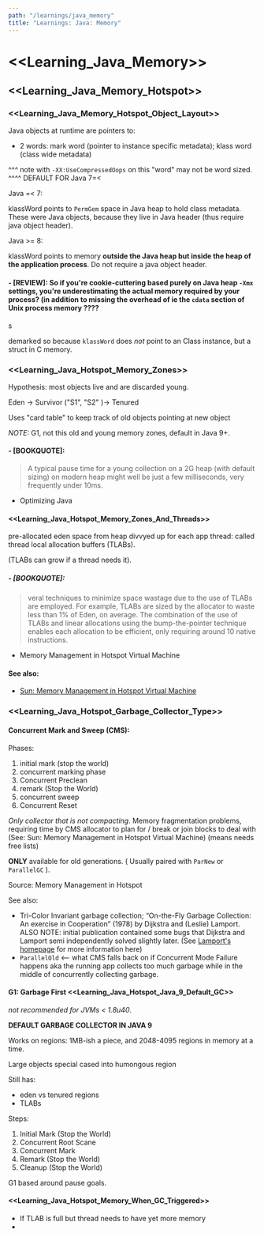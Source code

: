 ```yaml
---
path: "/learnings/java_memory"
title: "Learnings: Java: Memory"
---
```


# <<Learning_Java_Memory>>

## <<Learning_Java_Memory_Hotspot>>


### <<Learning_Java_Memory_Hotspot_Object_Layout>>

Java objects at runtime are pointers to:

  * 2 words: mark word (pointer to instance specific metadata); klass word (class wide metadata)

^^^ note with `-XX:UseCompressedOops` on this "word" may not be word sized.
^^^^ DEFAULT FOR Java 7=<

Java =< 7:

klassWord points to `PermGem` space in Java heap to hold class metadata. These were Java objects, because they live in Java header (thus require java object header).

Java >= 8:

klassWord points to memory **outside the Java heap but inside the heap of the application process**. Do not require a java object header.

#### - [REVIEW]: So if you're cookie-cuttering based purely on Java heap `-Xmx` settings, you're underestimating the actual memory required by your process? (in addition to missing the overhead of ie the `cdata` section of Unix process memory ????
s

demarked so because `klassWord` does _not_ point to an Class instance, but a struct in C memory.

### <<Learning_Java_Hotspot_Memory_Zones>>

Hypothesis: most objects live and are discarded young.

Eden -> Survivor ("S1", "S2" )-> Tenured

Uses "card table" to keep track of old objects pointing at new object

_NOTE:_ G1, not this old and young memory zones, default in Java 9+.


#### - [BOOKQUOTE]: 

> A typical pause time for a young collection on a 2G heap (with default sizing) on modern heap might well be just a few milliseconds, very frequently under 10ms.

- Optimizing Java


#### <<Learning_Java_Hotspot_Memory_Zones_And_Threads>>

pre-allocated eden space from heap divvyed up for each app thread: called thread local allocation buffers (TLABs).

(TLABs can grow if a thread needs it).


##### - [BOOKQUOTE]: 

> veral techniques to minimize space wastage due to the use of TLABs are employed. For example, TLABs are sized by the allocator to waste less than 1% of Eden, on average. The combination of the use of TLABs and linear allocations using the bump-the-pointer technique enables each allocation to be efficient, only requiring around 10 native instructions.

- Memory Management in Hotspot Virtual Machine

#### See also:

  * [Sun: Memory Management in Hotspot Virtual Machine](http://www.oracle.com/technetwork/java/javase/memorymanagement-whitepaper-150215.pdf)
  
  
### <<Learning_Java_Hotspot_Garbage_Collector_Type>>

#### Concurrent Mark and Sweep (CMS):

Phases:

  1. initial mark (stop the world)
  2. concurrent marking phase
  3. Concurrent Preclean
  3. remark (Stop the World)
  4. concurrent sweep 
  6. Concurrent Reset

*Only collector that is not compacting*. Memory fragmentation problems, requiring time by CMS allocator to plan for / break or join blocks to deal with (See: Sun: Memory Management in Hotspot Virtual Machine)
(means needs free lists)

**ONLY** available for old generations. ( Usually paired with `ParNew` or `ParallelGC` ).

Source: Memory Management in Hotspot

See also:

  * Tri-Color Invariant garbage collection; “On-the-Fly Garbage Collection: An exercise in Cooperation” (1978) by Dijkstra and (Leslie) Lamport. ALSO NOTE: initial publication contained some bugs that Dijkstra and Lamport semi independently solved slightly later. (See [Lamport's homepage](http://lamport.azurewebsites.net/pubs/pubs.html) for more information here)
  * `ParallelOld` <-- what CMS falls back on if Concurrent Mode Failure happens aka the running app collects too much garbage while in the middle of concurrently collecting garbage.

#### G1: Garbage First  <<Learning_Java_Hotspot_Java_9_Default_GC>>

_not recommended for JVMs < 1.8u40_.

**DEFAULT GARBAGE COLLECTOR IN JAVA 9**

Works on regions: 1MB-ish a piece, and 2048-4095 regions in memory at a time.

Large objects special cased into humongous region

Still has:

  * eden vs tenured regions
  * TLABs

Steps:

  1. Initial Mark (Stop the World)
  2. Concurrent Root Scane
  3. Concurrent Mark
  4. Remark (Stop the World)
  5. Cleanup (Stop the World)

G1 based around pause goals.

#### <<Learning_Java_Hotspot_Memory_When_GC_Triggered>>

  * If TLAB is full but thread needs to have yet more memory
  *
